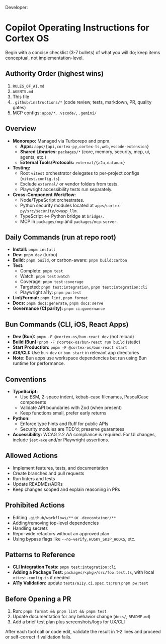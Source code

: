 Developer: <!--
file_path: ".github/instructions/copilot-instructions.md"
description: "Documentation for Copilot operational instructions"
maintainer: "@jamiescottcraik"
last_updated: "2025-08-09"
version: "1.2.0"
status: "active"
-->

# Copilot Operating Instructions for Cortex OS

Begin with a concise checklist (3-7 bullets) of what you will do; keep items conceptual, not implementation-level.

## Authority Order (highest wins)

1. `RULES_OF_AI.md`
2. `AGENTS.md`
3. This file
4. `.github/instructions/*` (code review, tests, markdown, PR, quality gates)
5. MCP configs: `apps/*`, `.vscode/`, `.gemini/`

## Overview

- **Monorepo:** Managed via Turborepo and pnpm.
  - **Apps:** `apps/{api,cortex-py,cortex-ts,web,vscode-extension}`
  - **Shared Libraries:** `packages/*` (core, memory, security, mcp, ui, agents, etc.)
  - **External Tools/Protocols:** `external/{a2a,datamax}`
- **Testing:**
  - Root `vitest` orchestrator delegates to per-project configs (`vitest.config.ts`).
  - Exclude `external/` or vendor folders from tests.
  - Playwright accessibility tests run separately.
- **Cross-Component Workflow:**
  - Node/TypeScript orchestrates.
  - Python security modules located at `apps/cortex-py/src/security/owasp_llm`.
  - TypeScript ↔ Python bridge at `bridge/`.
  - MCP in `packages/mcp` and `packages/mcp-server`.

## Daily Commands (run at repo root)

- **Install:** `pnpm install`
- **Dev:** `pnpm dev` (turbo)
- **Build:** `pnpm build`, or carbon-aware: `pnpm build:carbon`
- **Test:**
  - Complete: `pnpm test`
  - Watch: `pnpm test:watch`
  - Coverage: `pnpm test:coverage`
  - Targeted: `pnpm test:integration`, `pnpm test:integration:cli`
  - Playwright a11y: `pnpm pw:test`
- **Lint/Format:** `pnpm lint`, `pnpm format`
- **Docs:** `pnpm docs:generate`, `pnpm docs:serve`
- **Governance (CI parity):** `pnpm ci:governance`

## Bun Commands (CLI, iOS, React Apps)

- **Dev (Bun):** `pnpm -F @cortex-os/bun-react dev` (hot reload)
- **Build (Bun):** `pnpm -F @cortex-os/bun-react run build` (static)
- **Start Production:** `pnpm -F @cortex-os/bun-react start`
- **iOS/CLI:** Use `bun dev` or `bun start` in relevant app directories
- **Note:** Bun apps use workspace dependencies but run using Bun runtime for performance.

## Conventions

- **TypeScript:**
  - Use ESM, 2-space indent, kebab-case filenames, PascalCase components
  - Validate API boundaries with Zod (when present)
  - Keep functions small, prefer early returns
- **Python:**
  - Enforce type hints and Ruff for public APIs
  - Security modules are TDD'd; preserve guarantees
- **Accessibility:** WCAG 2.2 AA compliance is required. For UI changes, include `jest-axe` and/or Playwright assertions.

## Allowed Actions

- Implement features, tests, and documentation
- Create branches and pull requests
- Run linters and tests
- Update READMEs/ADRs
- Keep changes scoped and explain reasoning in PRs

## Prohibited Actions

- Editing `.github/workflows/**` or `.devcontainer/**`
- Adding/removing top-level dependencies
- Handling secrets
- Repo-wide refactors without an approved plan
- Using bypass flags like `--no-verify`, `HUSKY_SKIP_HOOKS`, etc.

## Patterns to Reference

- **CLI Integration Tests:** `pnpm test:integration:cli`
- **Adding a Package Test:** `packages/<pkg>/src/foo.test.ts`, with local `vitest.config.ts` if needed
- **A11y Validation:** update `tests/a11y.ci.spec.ts`; run `pnpm pw:test`

## Before Opening a PR

1. Run: `pnpm format && pnpm lint && pnpm test`
2. Update documentation for any behavior change (`docs/`, `README.md`)
3. Add a brief test plan plus screenshots/logs for UX/CLI

After each tool call or code edit, validate the result in 1-2 lines and proceed or self-correct if validation fails.
